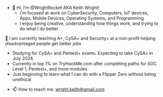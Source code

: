 - 👋 Hi, I’m @WrightRocket AKA Keith Wright! 
  * I'm focused at work on CyberSecurity, Computers, IoT devices, Apps, Mobile Devices, Operating Systems, and Programming
  * I enjoy being creative, understanding how things work, and trying to do what I do better
 
🌱 I am currently teaching A+, CySA+ and Security+ at a non-profit helping disadvantaged people get better jobs
  * Studying for CySA+ and Pentest+ exams. Expecting to take CySA+ in July 2024.
  * Currently in top 1% on TryHackMe.com after completing paths for SOC Level 1, Pentest+, and more modules
  * Just beginning to learn what I can do with a Flipper Zero without being unethical
- 📫 How to reach me: wright.keith@gmail.com

<!---
wrightrocket/wrightrocket is a ✨ special ✨ repository because its `README.md` (this file) appears on your GitHub profile.
You can click the Preview link to take a look at your changes.
--->
